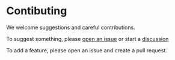 # Contibuting

We welcome suggestions and careful contributions.

To suggest something, please [open an issue](https://github.com/StartAutomating/RoughDraft/issues) or start a [discussion](https://github.com/StartAutomating/RoughDraft/discussion)

To add a feature, please open an issue and create a pull request.
